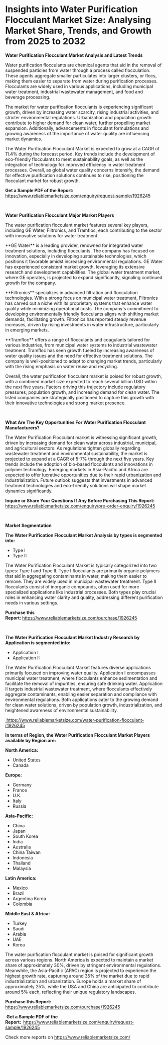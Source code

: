 <p><h1>Insights into Water Purification Flocculant Market Size: Analysing Market Share, Trends, and Growth from 2025 to 2032</h1></p><p><strong>Water Purification Flocculant Market Analysis and Latest Trends</strong></p>
<p><p>Water purification flocculants are chemical agents that aid in the removal of suspended particles from water through a process called flocculation. These agents aggregate smaller particulates into larger clusters, or flocs, making them easier to separate from water during purification processes. Flocculants are widely used in various applications, including municipal water treatment, industrial wastewater management, and food and beverage processing.</p><p>The market for water purification flocculants is experiencing significant growth, driven by increasing water scarcity, rising industrial activities, and stricter environmental regulations. Urbanization and population growth contribute to higher demand for clean water, further propelling market expansion. Additionally, advancements in flocculant formulations and growing awareness of the importance of water quality are influencing market dynamics.</p><p>The Water Purification Flocculant Market is expected to grow at a CAGR of 11.4% during the forecast period. Key trends include the development of eco-friendly flocculants to meet sustainability goals, as well as the integration of technology for improved efficiency in water treatment processes. Overall, as global water quality concerns intensify, the demand for effective purification solutions continues to rise, positioning the flocculant market for robust growth.</p></p>
<p><strong>Get a Sample PDF of the Report:&nbsp;</strong> <a href="https://www.reliablemarketsize.com/enquiry/request-sample/1926245?utm_campaign=1835&utm_medium=2&utm_source=Github&utm_content=ia&utm_term=28032025&utm_id=water-purification-flocculant">https://www.reliablemarketsize.com/enquiry/request-sample/1926245</a></p>
<p>&nbsp;</p>
<p><strong>Water Purification Flocculant Major Market Players</strong></p>
<p><p>The water purification flocculant market features several key players, including GE Water, Filtronics, and Tramfloc, each contributing to the sector with innovative solutions for water treatment.</p><p>**GE Water** is a leading provider, renowned for integrated water treatment solutions, including flocculants. The company has focused on innovation, especially in developing sustainable technologies, which positions it favorable amidst increasing environmental regulations. GE Water has experienced consistent market growth, leveraging its extensive research and development capabilities. The global water treatment market, where GE operates, is projected to expand significantly, signaling continued growth for the company.</p><p>**Filtronics** specializes in advanced filtration and flocculation technologies. With a strong focus on municipal water treatment, Filtronics has carved out a niche with its proprietary systems that enhance water quality while minimizing operational costs. The company's commitment to developing environmentally friendly flocculants aligns with shifting market demands, facilitating growth. Filtronics has reported steady revenue increases, driven by rising investments in water infrastructure, particularly in emerging markets.</p><p>**Tramfloc** offers a range of flocculants and coagulants tailored for various industries, from municipal water systems to industrial wastewater treatment. Tramfloc has seen growth fueled by increasing awareness of water quality issues and the need for effective treatment solutions. The company is well-positioned to adapt to changing market trends, particularly with the rising emphasis on water reuse and recycling.</p><p>Overall, the water purification flocculant market is poised for robust growth, with a combined market size expected to reach several billion USD within the next five years. Factors driving this trajectory include regulatory pressures, population growth, and increasing demand for clean water. The listed companies are strategically positioned to capture this growth with their innovative technologies and strong market presence.</p></p>
<p>&nbsp;</p>
<p><strong>What Are The Key Opportunities For Water Purification Flocculant Manufacturers?</strong></p>
<p><p>The Water Purification Flocculant market is witnessing significant growth, driven by increasing demand for clean water across industrial, municipal, and agricultural sectors. As regulations tighten globally regarding wastewater treatment and environmental sustainability, the market is projected to expand at a CAGR of 5-7% through the next five years. Key trends include the adoption of bio-based flocculants and innovations in polymer technology. Emerging markets in Asia-Pacific and Africa are expected to offer lucrative opportunities due to their rapid urbanization and industrialization. Future outlook suggests that investments in advanced treatment technologies and eco-friendly solutions will shape market dynamics significantly.</p></p>
<p><strong>Inquire or Share Your Questions If Any Before Purchasing This Report:</strong> <a href="https://www.reliablemarketsize.com/enquiry/pre-order-enquiry/1926245?utm_campaign=1835&utm_medium=2&utm_source=Github&utm_content=ia&utm_term=28032025&utm_id=water-purification-flocculant">https://www.reliablemarketsize.com/enquiry/pre-order-enquiry/1926245</a></p>
<p>&nbsp;</p>
<p><strong>Market Segmentation</strong></p>
<p><strong>The Water Purification Flocculant Market Analysis by types is segmented into:</strong></p>
<p><ul><li>Type I</li><li>Type II</li></ul></p>
<p><p>The Water Purification Flocculant Market is typically categorized into two types: Type I and Type II. Type I flocculants are primarily organic polymers that aid in aggregating contaminants in water, making them easier to remove. They are widely used in municipal wastewater treatment. Type II flocculants consist of inorganic compounds, often used for more specialized applications like industrial processes. Both types play crucial roles in enhancing water clarity and quality, addressing different purification needs in various settings.</p></p>
<p><strong>Purchase this Report:&nbsp;</strong><a href="https://www.reliablemarketsize.com/purchase/1926245?utm_campaign=1835&utm_medium=2&utm_source=Github&utm_content=ia&utm_term=28032025&utm_id=water-purification-flocculant">https://www.reliablemarketsize.com/purchase/1926245</a></p>
<p>&nbsp;</p>
<p><strong>The Water Purification Flocculant Market Industry Research by Application is segmented into:</strong></p>
<p><ul><li>Application I</li><li>Application II</li></ul></p>
<p><p>The Water Purification Flocculant Market features diverse applications primarily focused on improving water quality. Application I encompasses municipal water treatment, where flocculants enhance sedimentation and facilitate the removal of impurities, ensuring safe drinking water. Application II targets industrial wastewater treatment, where flocculants effectively aggregate contaminants, enabling easier separation and compliance with environmental regulations. Both applications cater to the growing demand for clean water solutions, driven by population growth, industrialization, and heightened awareness of environmental sustainability.</p></p>
<p><a href="https://www.reliablemarketsize.com/water-purification-flocculant-r1926245?utm_campaign=1835&utm_medium=2&utm_source=Github&utm_content=ia&utm_term=28032025&utm_id=water-purification-flocculant">&nbsp;https://www.reliablemarketsize.com/water-purification-flocculant-r1926245</a></p>
<p><strong>In terms of Region, the Water Purification Flocculant Market Players available by Region are:</strong></p>
<p>
    <p> <strong> North America: </strong>
        <ul>
            <li>United States</li>
            <li>Canada</li>
        </ul>
        </p> 
    <p> <strong> Europe: </strong>
        <ul>
            <li>Germany</li>
            <li>France</li>
            <li>U.K.</li>
            <li>Italy</li>
            <li>Russia</li>
        </ul>
        </p> 
    <p> <strong> Asia-Pacific: </strong>
        <ul>
            <li>China</li>
            <li>Japan</li>
            <li>South Korea</li>
            <li>India</li>
            <li>Australia</li>
            <li>China Taiwan</li>
            <li>Indonesia</li>
            <li>Thailand</li>
            <li>Malaysia</li>
        </ul>
        </p> 
    <p> <strong> Latin America: </strong>
        <ul>
            <li>Mexico</li>
            <li>Brazil</li>
            <li>Argentina Korea</li>
            <li>Colombia</li>
        </ul>
        </p> 
    <p> <strong> Middle East & Africa: </strong>
        <ul>
            <li>Turkey</li>
            <li>Saudi</li>
            <li>Arabia</li>
            <li>UAE</li>
            <li>Korea</li>
        </ul>
    </p>
    </p>
<p><p>The water purification flocculant market is poised for significant growth across various regions. North America is expected to maintain a market share of approximately 30%, driven by stringent environmental regulations. Meanwhile, the Asia-Pacific (APAC) region is projected to experience the highest growth rate, capturing around 35% of the market due to rapid industrialization and urbanization. Europe holds a market share of approximately 25%, while the USA and China are anticipated to contribute around 5% each, reflecting their unique regulatory landscapes.</p></p>
<p><strong>Purchase this Report: </strong><a href="https://www.reliablemarketsize.com/purchase/1926245?utm_campaign=1835&utm_medium=2&utm_source=Github&utm_content=ia&utm_term=28032025&utm_id=water-purification-flocculant">https://www.reliablemarketsize.com/purchase/1926245</a></p>
<p>&nbsp;<strong>Get a Sample PDF of the Report:&nbsp;&nbsp;</strong><a href="https://www.reliablemarketsize.com/enquiry/request-sample/1926245?utm_campaign=1835&utm_medium=2&utm_source=Github&utm_content=ia&utm_term=28032025&utm_id=water-purification-flocculant">https://www.reliablemarketsize.com/enquiry/request-sample/1926245</a></p>
<p><strong></strong></p>
<p>Check more reports on <a href="https://www.reliablemarketsize.com/?utm_campaign=1835&utm_medium=2&utm_source=Github&utm_content=ia&utm_term=28032025&utm_id=water-purification-flocculant">https://www.reliablemarketsize.com/</a></p>